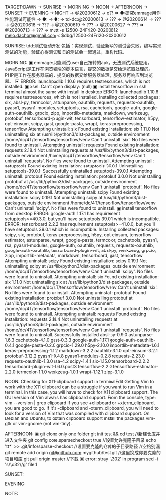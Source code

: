 TARGET:DAWN → SUNRISE → MORNING → NOON → AFTERNOON → SUNSET → EVENING → NIGHT → @20200612 → o?? ⇒ 
●:研究emmage用作性能测试可能性 ⇒ 
●: ⇒ 
●: ⇒ 
td-dc:@20200613 → ??? → @20200614 → ??? → @20200616 → ??? → @20200619 → ??? → @20200627 → ??? ⇒ @20200713 → ??? ⇒ 
mutt -s 12500-24Fri20-20200612 melo.dachor@gmail.com < $dbg/12500-24Fri20-20200612

SUNRISE:
    tdd:测试驱动开发
        包括：实现测试，验证新写的测试会失败，编写实现测试的功能，验证心得测试和旧的测试会一起通过，重构代码。


MORNING:
▣ emmage:只能测试user自己按转的apk，无法测试系统应用。
JavaScript是工作在浏览器端的脚本语言，提交的数据是交给浏览器处理的。
PHP是工作在服务器端的，提交的数据交给服务器处理，服务器再响应到浏览器。
▣  ERROR: launchpadlib 1.10.6 requires testresources, which is not installed.
▣ xsel: Can't open display: (null)
▣ install tensorflow in ssh terminal almost the same with install in desktop
ERROR: launchpadlib 1.10.6 requires testresources, which is not installed.
Installing collected packages: six, absl-py, termcolor, astunparse, oauthlib, requests, requests-oauthlib, pyasn1, pyasn1-modules, setuptools, rsa, cachetools, google-auth, google-auth-oauthlib, grpcio, zipp, importlib-metadata, markdown, werkzeug, protobuf, tensorboard-plugin-wit, tensorboard, tensorflow-estimator, h5py, opt-einsum, scipy, gast, google-pasta, wrapt, keras-preprocessing, tensorflow
  Attempting uninstall: six
    Found existing installation: six 1.11.0
    Not uninstalling six at /usr/lib/python3/dist-packages, outside environment /home/dc/4T/tensorflow/tensorflow/venv
    Can't uninstall 'six'. No files were found to uninstall.
  Attempting uninstall: requests
    Found existing installation: requests 2.18.4
    Not uninstalling requests at /usr/lib/python3/dist-packages, outside environment /home/dc/4T/tensorflow/tensorflow/venv
    Can't uninstall 'requests'. No files were found to uninstall.
  Attempting uninstall: setuptools
    Found existing installation: setuptools 39.0.1
    Uninstalling setuptools-39.0.1:
      Successfully uninstalled setuptools-39.0.1
  Attempting uninstall: protobuf
    Found existing installation: protobuf 3.0.0
    Not uninstalling protobuf at /usr/lib/python3/dist-packages, outside environment /home/dc/4T/tensorflow/tensorflow/venv
    Can't uninstall 'protobuf'. No files were found to uninstall.
  Attempting uninstall: scipy
    Found existing installation: scipy 0.19.1
    Not uninstalling scipy at /usr/lib/python3/dist-packages, outside environment /home/dc/4T/tensorflow/tensorflow/venv
    Can't uninstall 'scipy'. No files were found to uninstall.
▣ install tensorflow from desktop 
ERROR: google-auth 1.17.1 has requirement setuptools>=40.3.0, but you'll have setuptools 39.0.1 which is incompatible.
ERROR: tensorboard 2.2.2 has requirement setuptools>=41.0.0, but you'll have setuptools 39.0.1 which is incompatible.
Installing collected packages: scipy, six, protobuf, keras-preprocessing, h5py, opt-einsum, tensorflow-estimator, astunparse, wrapt, google-pasta, termcolor, cachetools, pyasn1, rsa, pyasn1-modules, google-auth, oauthlib, requests, requests-oauthlib, google-auth-oauthlib, tensorboard-plugin-wit, absl-py, werkzeug, grpcio, zipp, importlib-metadata, markdown, tensorboard, gast, tensorflow
  Attempting uninstall: scipy
    Found existing installation: scipy 0.19.1
    Not uninstalling scipy at /usr/lib/python3/dist-packages, outside environment /home/dc/4T/tensorflow/tensorflow/venv
    Can't uninstall 'scipy'. No files were found to uninstall.
  Attempting uninstall: six
    Found existing installation: six 1.11.0
    Not uninstalling six at /usr/lib/python3/dist-packages, outside environment /home/dc/4T/tensorflow/tensorflow/venv
    Can't uninstall 'six'. No files were found to uninstall.
  Attempting uninstall: protobuf
    Found existing installation: protobuf 3.0.0
    Not uninstalling protobuf at /usr/lib/python3/dist-packages, outside environment /home/dc/4T/tensorflow/tensorflow/venv
    Can't uninstall 'protobuf'. No files were found to uninstall.
  Attempting uninstall: requests
    Found existing installation: requests 2.18.4
    Not uninstalling requests at /usr/lib/python3/dist-packages, outside environment /home/dc/4T/tensorflow/tensorflow/venv
    Can't uninstall 'requests'. No files were found to uninstall.
Successfully installed absl-py-0.9.0 astunparse-1.6.3 cachetools-4.1.0 gast-0.3.3 google-auth-1.17.1 google-auth-oauthlib-0.4.1 google-pasta-0.2.0 grpcio-1.29.0 h5py-2.10.0 importlib-metadata-1.6.1 keras-preprocessing-1.1.2 markdown-3.2.2 oauthlib-3.1.0 opt-einsum-3.2.1 protobuf-3.12.2 pyasn1-0.4.8 pyasn1-modules-0.2.8 requests-2.23.0 requests-oauthlib-1.3.0 rsa-4.2 scipy-1.4.1 six-1.15.0 tensorboard-2.2.2 tensorboard-plugin-wit-1.6.0.post3 tensorflow-2.2.0 tensorflow-estimator-2.2.0 termcolor-1.1.0 werkzeug-1.0.1 wrapt-1.12.1 zipp-3.1.0

NOON:
Checking for X11-clipboard support in terminalEdit
Getting Vim to work with the X11 clipboard can be a struggle if you want to run Vim in a terminal. In this case, you will have to check for X11 clipboard support. The GUI version of Vim always has clipboard support.
From the console, type:
vim --version | grep clipboard
If you see +clipboard or +xterm_clipboard, you are good to go. If it's -clipboard and -xterm_clipboard, you will need to look for a version of Vim that was compiled with clipboard support. On Debian and Ubuntu, to obtain clipboard support install the packages vim-gtk or vim-gnome (not vim-tiny).

AFTERNOON:
▣ git clone only one folder 
git init test && cd test     //新建仓库并进入文件夹
git config core.sparsecheckout true //设置允许克隆子目录
echo 'tt*' >> .git/info/sparse-checkout //设置要克隆的仓库的子目录路径   //空格别漏
git remote add origin git@github.com:mygithub/test.git  //这里换成你要克隆的项目和库
git pull origin master    //下载
▣ error: stray '\302' in program
sed -i 's/\o32//g' file.1 

SUNSET:

EVENING:

NOTE:
